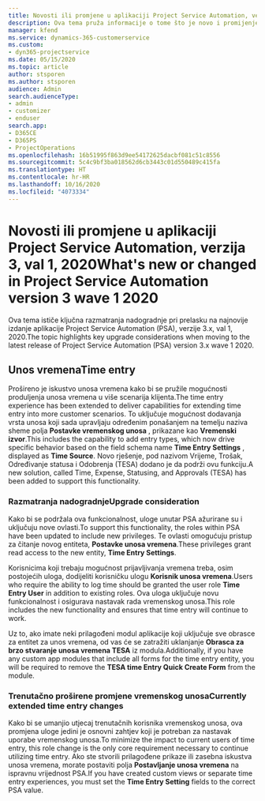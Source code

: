 ```yaml
---
title: Novosti ili promjene u aplikaciji Project Service Automation, verzija 3.x val 1 2020
description: Ova tema pruža informacije o tome što je novo i promijenjeno u aplikaciji Project Service Automation, verzija 3. val1, 2020.
manager: kfend
ms.service: dynamics-365-customerservice
ms.custom:
- dyn365-projectservice
ms.date: 05/15/2020
ms.topic: article
author: stsporen
ms.author: stsporen
audience: Admin
search.audienceType:
- admin
- customizer
- enduser
search.app:
- D365CE
- D365PS
- ProjectOperations
ms.openlocfilehash: 16b51995f863d9ee54172625dacbf081c51c8556
ms.sourcegitcommit: 5c4c9bf3ba018562d6cb3443c01d550489c415fa
ms.translationtype: HT
ms.contentlocale: hr-HR
ms.lasthandoff: 10/16/2020
ms.locfileid: "4073334"
---
```

# <a name="whats-new-or-changed-in-project-service-automation-version-3-wave-1-2020"></a><span data-ttu-id="9487e-103">Novosti ili promjene u aplikaciji Project Service Automation, verzija 3, val 1, 2020</span><span class="sxs-lookup"><span data-stu-id="9487e-103">What's new or changed in Project Service Automation version 3 wave 1 2020</span></span>
<span data-ttu-id="9487e-104">Ova tema ističe ključna razmatranja nadogradnje pri prelasku na najnovije izdanje aplikacije Project Service Automation (PSA), verzije 3.x, val 1, 2020.</span><span class="sxs-lookup"><span data-stu-id="9487e-104">The topic highlights key upgrade considerations when moving to the latest release of Project Service Automation (PSA) version 3.x wave 1 2020.</span></span>

## <a name="time-entry"></a><span data-ttu-id="9487e-105">Unos vremena</span><span class="sxs-lookup"><span data-stu-id="9487e-105">Time entry</span></span>
<span data-ttu-id="9487e-106">Prošireno je iskustvo unosa vremena kako bi se pružile mogućnosti produljenja unosa vremena u više scenarija klijenta.</span><span class="sxs-lookup"><span data-stu-id="9487e-106">The time entry experience has been extended to deliver capabilities for extending time entry into more customer scenarios.</span></span> <span data-ttu-id="9487e-107">To uključuje mogućnost dodavanja vrsta unosa koji sada upravljaju određenim ponašanjem na temelju naziva sheme polja **Postavke vremenskog unosa** , prikazane kao **Vremenski izvor**.</span><span class="sxs-lookup"><span data-stu-id="9487e-107">This includes the capability to add entry types, which now drive specific behavior based on the field schema name **Time Entry Settings** , displayed as **Time Source**.</span></span> <span data-ttu-id="9487e-108">Novo rješenje, pod nazivom Vrijeme, Trošak, Određivanje statusa i Odobrenja (TESA) dodano je da podrži ovu funkciju.</span><span class="sxs-lookup"><span data-stu-id="9487e-108">A new solution, called Time, Expense, Statusing, and Approvals (TESA) has been added to support this functionality.</span></span>

### <a name="upgrade-consideration"></a><span data-ttu-id="9487e-109">Razmatranja nadogradnje</span><span class="sxs-lookup"><span data-stu-id="9487e-109">Upgrade consideration</span></span>
<span data-ttu-id="9487e-110">Kako bi se podržala ova funkcionalnost, uloge unutar PSA ažurirane su i uključuju nove ovlasti.</span><span class="sxs-lookup"><span data-stu-id="9487e-110">To support this functionality, the roles within PSA have been updated to include new privileges.</span></span> <span data-ttu-id="9487e-111">Te ovlasti omogućuju pristup za čitanje novog entiteta, **Postavke unosa vremena**.</span><span class="sxs-lookup"><span data-stu-id="9487e-111">These privileges grant read access to the new entity, **Time Entry Settings**.</span></span>

<span data-ttu-id="9487e-112">Korisnicima koji trebaju mogućnost prijavljivanja vremena treba, osim postojećih uloga, dodijeliti korisničku ulogu **Korisnik unosa vremena**.</span><span class="sxs-lookup"><span data-stu-id="9487e-112">Users who require the ability to log time should be granted the user role **Time Entry User** in addition to existing roles.</span></span> <span data-ttu-id="9487e-113">Ova uloga uključuje novu funkcionalnost i osigurava nastavak rada vremenskog unosa.</span><span class="sxs-lookup"><span data-stu-id="9487e-113">This role includes the new functionality and ensures that time entry will continue to work.</span></span>

<span data-ttu-id="9487e-114">Uz to, ako imate neki prilagođeni modul aplikacije koji uključuje sve obrasce za entitet za unos vremena, od vas će se zatražiti uklanjanje **Obrasca za brzo stvaranje unosa vremena TESA** iz modula.</span><span class="sxs-lookup"><span data-stu-id="9487e-114">Additionally, if you have any custom app modules that include all forms for the time entry entity, you will be required to remove the **TESA time Entry Quick Create Form** from the module.</span></span>

### <a name="currently-extended-time-entry-changes"></a><span data-ttu-id="9487e-115">Trenutačno proširene promjene vremenskog unosa</span><span class="sxs-lookup"><span data-stu-id="9487e-115">Currently extended time entry changes</span></span>
<span data-ttu-id="9487e-116">Kako bi se umanjio utjecaj trenutačnih korisnika vremenskog unosa, ova promjena uloge jedini je osnovni zahtjev koji je potreban za nastavak uporabe vremenskog unosa.</span><span class="sxs-lookup"><span data-stu-id="9487e-116">To minimize the impact to current users of time entry, this role change is the only core requirement necessary to continue utilizing time entry.</span></span> <span data-ttu-id="9487e-117">Ako ste stvorili prilagođene prikaze ili zasebna iskustva unosa vremena, morate postaviti polja **Postavljanje unosa vremena** na ispravnu vrijednost PSA.</span><span class="sxs-lookup"><span data-stu-id="9487e-117">If you have created custom views or separate time entry experiences, you must set the **Time Entry Setting** fields to the correct PSA value.</span></span>
